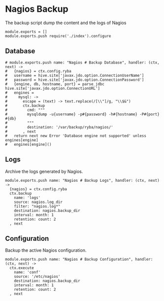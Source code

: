 
# Nagios Backup

The backup script dump the content and the logs of Nagios

    module.exports = []
    module.exports.push require('./index').configure    

## Database

    # module.exports.push name: "Nagios # Backup Database", handler: (ctx, next) ->
    #   {nagios} = ctx.config.ryba
    #   username = hive.site['javax.jdo.option.ConnectionUserName']
    #   password = hive.site['javax.jdo.option.ConnectionPassword']
    #   {engine, db, hostname, port} = parse_jdbc hive.site['javax.jdo.option.ConnectionURL']
    #   engines = 
    #     mysql: ->
    #       escape = (text) -> text.replace(/[\\"]/g, "\\$&")
    #       ctx.backup
    #         cmd: """
    #         mysqldump -u{username} -p#{password} -h#{hostname} -P#{port} #{db}
    #         """
    #         destination: '/var/backup/ryba/nagios/'
    #       , next
    #   return next new Error 'Database engine not supported' unless engines[engine]
    #   engines[engine]()

## Logs

Archive the logs generated by Nagios.

    module.exports.push name: "Nagios # Backup Logs", handler: (ctx, next) ->
      {nagios} = ctx.config.ryba
      ctx.backup
        name: 'logs'
        source: nagios.log_dir
        filter: "nagios.log*"
        destination: nagios.backup_dir
        interval: month: 1
        retention: count: 2
      , next

## Configuration

Backup the active Nagios configuration.

    module.exports.push name: "Nagios # Backup Configuration", handler: (ctx, next) ->
      ctx.execute
        name: 'conf'
        source: '/etc/nagios'
        destination: nagios.backup_dir
        interval: month: 1
        retention: count: 2
      , next